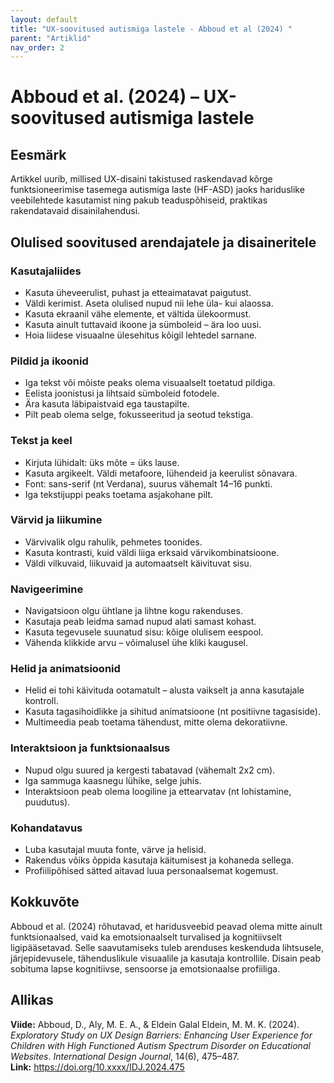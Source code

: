 ```yaml
---
layout: default
title: "UX-soovitused autismiga lastele - Abboud et al (2024) "
parent: "Artiklid"
nav_order: 2
---
```


# Abboud et al. (2024) – UX-soovitused autismiga lastele

## Eesmärk

Artikkel uurib, millised UX-disaini takistused raskendavad kõrge funktsioneerimise tasemega autismiga laste (HF-ASD) jaoks hariduslike veebilehtede kasutamist ning pakub teaduspõhiseid, praktikas rakendatavaid disainilahendusi.

## Olulised soovitused arendajatele ja disaineritele

### Kasutajaliides

- Kasuta üheveerulist, puhast ja etteaimatavat paigutust.
- Väldi kerimist. Aseta olulised nupud nii lehe üla- kui alaossa.
- Kasuta ekraanil vähe elemente, et vältida ülekoormust.
- Kasuta ainult tuttavaid ikoone ja sümboleid – ära loo uusi.
- Hoia liidese visuaalne ülesehitus kõigil lehtedel sarnane.

### Pildid ja ikoonid

- Iga tekst või mõiste peaks olema visuaalselt toetatud pildiga.
- Eelista joonistusi ja lihtsaid sümboleid fotodele.
- Ära kasuta läbipaistvaid ega taustapilte.
- Pilt peab olema selge, fokusseeritud ja seotud tekstiga.

### Tekst ja keel

- Kirjuta lühidalt: üks mõte = üks lause.
- Kasuta argikeelt. Väldi metafoore, lühendeid ja keerulist sõnavara.
- Font: sans-serif (nt Verdana), suurus vähemalt 14–16 punkti.
- Iga tekstijuppi peaks toetama asjakohane pilt.

### Värvid ja liikumine

- Värvivalik olgu rahulik, pehmetes toonides.
- Kasuta kontrasti, kuid väldi liiga erksaid värvikombinatsioone.
- Väldi vilkuvaid, liikuvaid ja automaatselt käivituvat sisu.

### Navigeerimine

- Navigatsioon olgu ühtlane ja lihtne kogu rakenduses.
- Kasutaja peab leidma samad nupud alati samast kohast.
- Kasuta tegevusele suunatud sisu: kõige olulisem eespool.
- Vähenda klikkide arvu – võimalusel ühe kliki kaugusel.

### Helid ja animatsioonid

- Helid ei tohi käivituda ootamatult – alusta vaikselt ja anna kasutajale kontroll.
- Kasuta tagasihoidlikke ja sihitud animatsioone (nt positiivne tagasiside).
- Multimeedia peab toetama tähendust, mitte olema dekoratiivne.

### Interaktsioon ja funktsionaalsus

- Nupud olgu suured ja kergesti tabatavad (vähemalt 2x2 cm).
- Iga sammuga kaasnegu lühike, selge juhis.
- Interaktsioon peab olema loogiline ja ettearvatav (nt lohistamine, puudutus).

### Kohandatavus

- Luba kasutajal muuta fonte, värve ja helisid.
- Rakendus võiks õppida kasutaja käitumisest ja kohaneda sellega.
- Profiilipõhised sätted aitavad luua personaalsemat kogemust.

## Kokkuvõte

Abboud et al. (2024) rõhutavad, et haridusveebid peavad olema mitte ainult funktsionaalsed, vaid ka emotsionaalselt turvalised ja kognitiivselt ligipääsetavad. Selle saavutamiseks tuleb arenduses keskenduda lihtsusele, järjepidevusele, tähenduslikule visuaalile ja kasutaja kontrollile. Disain peab sobituma lapse kognitiivse, sensoorse ja emotsionaalse profiiliga.

## Allikas

**Viide:** Abboud, D., Aly, M. E. A., & Eldein Galal Eldein, M. M. K. (2024). *Exploratory Study on UX Design Barriers: Enhancing User Experience for Children with High Functioned Autism Spectrum Disorder on Educational Websites*. *International Design Journal*, 14(6), 475–487.  
**Link:** https://doi.org/10.xxxx/IDJ.2024.475

